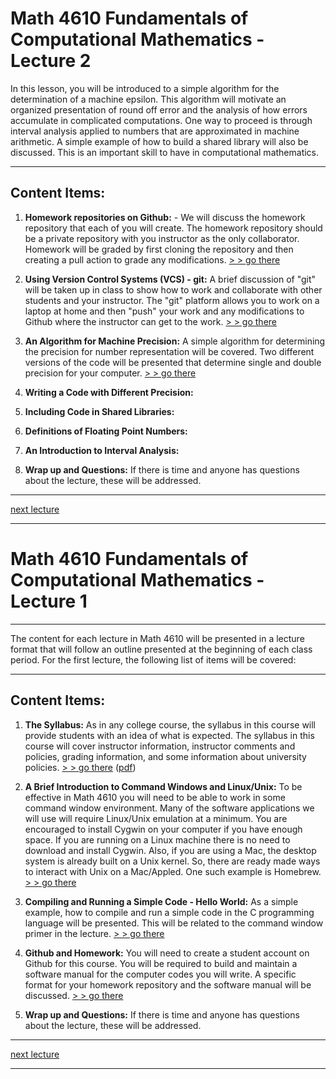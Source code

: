 # Math 4610 Fundamentals of Computational Mathematics  - Lecture 2

In this lesson, you will be introduced to a simple algorithm for the
determination of a machine epsilon. This algorithm will motivate an organized
presentation of round off error and the analysis of how errors accumulate in
complicated computations. One way to proceed is through interval analysis
applied to numbers that are approximated in machine arithmetic. A simple 
example of how to build a shared library will also be discussed. This is an
important skill to have in computational mathematics.

<hr>

## Content Items:

  1. **Homework repositories on Github:** - We will discuss the homework
     repository that each of you will create. The homework repository should be
     a private repository with you instructor as the only collaborator. Homework
     will be graded by first cloning the repository and then creating a pull
     action to grade any modifications.
     [> > go there](https://www.github.com/jvkoebbe/math4610)

  2. **Using Version Control Systems (VCS) - git:** A brief discussion of "git"
       will be taken up in class to show how to work and collaborate with other
       students and your instructor. The "git" platform allows you to work on a
       laptop at home and then "push" your work and any modifications to Github
       where the instructor can get to the work.
       [> > go there](https://jvkoebbe.github.io/math4610/lecture_02/md/git_primer)

  2. **An Algorithm for Machine Precision:** A simple algorithm for determining
       the precision for number representation will be covered. Two different
       versions of the code will be presented that determine single and double
       precision for your computer.
       [> > go there](https://jvkoebbe.github.io/math4610/lecture_02/html/finite_precision)

  3. **Writing a Code with Different Precision:** 

  4. **Including Code in Shared Libraries:** 

  5. **Definitions of Floating Point Numbers:** 

  6. **An Introduction to Interval Analysis:** 

  7. **Wrap up and Questions:** If there is time and anyone has questions about
       the lecture, these will be addressed.

---

[next lecture](https://jvkoebbe.github.io/math4610/lectures/lecture_03/lecture_03.md)

---

# Math 4610 Fundamentals of Computational Mathematics  - Lecture 1

---

The content for each lecture in Math 4610 will be presented in a lecture format
that will follow an outline presented at the beginning of each class period.
For the first lecture, the following list of items will be covered:

---

## Content Items:

  1. **The Syllabus:** As in any college course, the syllabus in this
       course will provide students with an idea of what is expected. The
       syllabus in this course will cover instructor information, instructor
       comments and policies, grading information, and some information about
       university policies.
       [> > go there](https://jvkoebbe.github.io/math4610/syllabus/md/syllabus)
       ([pdf](https://jvkoebbe.github.io/math4610/syllabus/pdf/syllabus.pdf))

  2. **A Brief Introduction to Command Windows and Linux/Unix:** To be
       effective in Math 4610 you will need to be able to work in some command
       window environment. Many of the software applications we will use will
       require Linux/Unix emulation at a minimum. You are encouraged to install
       Cygwin on your computer if you have enough space. If you are running
       on a Linux machine there is no need to download and install Cygwin.
       Also, if you are using a Mac, the desktop system is already built on a
       Unix kernel. So, there are ready made ways to interact with Unix on a
       Mac/Appled. One such example is Homebrew.
       [> > go there](https://jvkoebbe.github.io/math4610/lectures/lecture_01/pdf/cygwin_primer.pdf)

  3. **Compiling and Running a Simple Code - Hello World:** As a simple
       example, how to compile and run a simple code in the C programming
       language will be presented. This will be related to the command window
       primer in the lecture.
       [> > go there](https://jvkoebbe.github.io/math4610/lectures/lecture_01/pdf/coding_example.pdf)

  4. **Github and Homework:** You will need to create a student account on
       Github for this course. You will be required to build and maintain a
       software manual for the computer codes you will write. A specific format
       for your homework repository and the software manual will be discussed.
       [> > go there](https://jvkoebbe.github.io/math4610/lectures/lecture_01/pdf/github_primer.pdf)

  5. **Wrap up and Questions:** If there is time and anyone has questions about
       the lecture, these will be addressed.

---

[next lecture](https://jvkoebbe.github.io/math4610/lectures/lecture_02/md/lecture_02)

---

